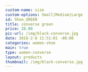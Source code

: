 ```yaml
---
custom-name: size
custom-options: Small|Medium|Large
id: Shoe_GREEN
title: converse green
price: 20.00
pic-url: /img/black-converse.jpg
date: 2018-2-8 11:51:01 -08:00
categories: women-shoe
main: true
type: women-converse
layout: products
thumbnail: /img/black-converse.jpg
---
```

